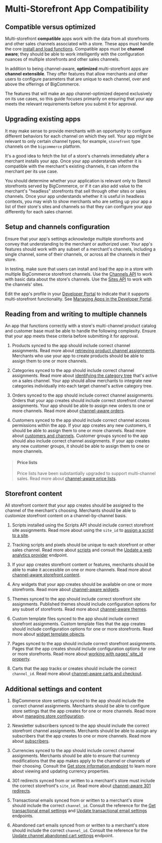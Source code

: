 # Multi-Storefront App Compatibility

## Compatible versus optimized

Multi-storefront **compatible** apps work with the data from all storefronts and other sales channels associated with a store. These apps must handle the core [install and load functions](/api-docs/apps/guide/callbacks). Compatible apps must be **channel aware**; they should be able to work intelligently with the configuration nuances of multiple storefronts and other sales channels.

In addition to being channel-aware, **optimized** multi-storefront apps are **channel extensible**. They offer features that allow merchants and other users to configure parameters that are unique to each channel, over and above the offerings of BigCommerce. 

The features that will make an app channel-optimized depend exclusively on its use cases, so this guide focuses primarily on ensuring that your app meets the relevant requirements before you submit it for approval.

## Upgrading existing apps

It may make sense to provide merchants with an opportunity to configure different behaviors for each channel on which they sell. Your app might be relevant to only certain channel types; for example, `storefront` type channels on the `bigcommerce` platform. 

It's a good idea to fetch the list of a store's channels immediately after a merchant installs your app. Once your app understands whether it is compatible with the merchant's existing channels, it can inform the merchant per its use case.

You should determine whether your application is relevant only to Stencil storefronts served by BigCommerce, or if it can also add value to the merchant's "headless" storefronts that sell through other sites or sales channels. Once your app understands whether it is useful in headless contexts, you may wish to show merchants who are setting up your app a list of their store's sites and channels so that they can configure your app differently for each sales channel.

## Setup and channels configuration

Ensure that your app's settings acknowledge multiple storefronts and convey that understanding to the merchant or authorized user. Your app's features should work with any subset of a merchant's channels, including a single channel, some of their channels, or across all the channels in their store. 

In testing, make sure that users can install and load the app in a store with multiple BigCommerce storefront channels. Use the [Channels API](/docs/rest-management/channels) to work with basic data about the store's channels. Use the [Sites API](/docs/rest-management/sites) to work with the channels' sites.

Edit the app's profile in your [Developer Portal](https://devtools.bigcommerce.com/my/apps) to indicate that it supports multi-storefront functionality. See [Managing Apps in the Developer Portal](/api-docs/apps/guide/developer-portal#indicate-multi-storefront-support).


## Reading from and writing to multiple channels

An app that functions correctly with a store's multi-channel product catalog and customer base must be able to handle the following complexity. Ensure that your app meets these criteria before submitting it for approval.

1. Products synced to the app should include correct channel assignments. Read more about [retrieving product channel assignments](/api-docs/multi-storefront/api-guide#products). Merchants who use your app to create products should be able to assign them to one or more channels.

2. Categories synced to the app should include correct channel assignments. Read more about [identifying the category tree](/api-docs/multi-storefront/api-guide#categories) that's active on a sales channel. Your app should allow merchants to integrate new categories individually into each target channel's active category tree.

3. Orders synced to the app should include correct channel assignments. Orders that your app creates should include correct storefront channel assignments. Your app should be able to assign new orders to one or more channels. Read more about [channel-aware orders](/api-docs/multi-storefront/api-guide#orders).

4. Customers synced to the app should include correct channel access permissions within the app. If your app creates any new customers, it should be able to assign them to one or more channels. Read more about [customers and channels](/api-docs/multi-storefront/api-guide#customers). Customer groups synced to the app should also include correct channel assignments. If your app creates any new customer groups, it should be able to assign them to one or more channels.

<!-- theme: info -->
> #### Price lists
> Price lists have been substantially upgraded to support multi-channel sales. Read more about [channel-aware price lists](/api-docs/multi-storefront/api-guide#price-lists). 

## Storefront content

All storefront content that your app creates should be assigned to the channel of the merchant's choosing. Merchants should be able to customize storefront content on a channel-by-channel basis.

1. Scripts installed using the Scripts API should include correct storefront site assignments. Read more about using the `site_id` to [assign a script to a site](/api-docs/multi-storefront/api-guide#scripts).

2. Tracking scripts and pixels should be unique to each storefront or other sales channel. Read more about [scripts](/api-docs/multi-storefront/api-guide#scripts) and consult the [Update a web analytics provider](/api-reference/store-management/settings/analytics/putwebanalyticsprovider) endpoint.

3. If your app creates storefront content or features, merchants should be able to make it accessible on one or more channels. Read more about [channel-aware storefront content](/api-docs/multi-storefront/api-guide#storefront-and-content).

4. Any widgets that your app creates should be available on one or more storefronts. Read more about [channel-aware widgets](/api-docs/multi-storefront/api-guide#widgets).

5. Themes synced to the app should include correct storefront site assignments. Published themes should include configuration options for any subset of storefronts. Read more about [channel-aware themes](/api-docs/multi-storefront/api-guide#themes).

6. Custom template files synced to the app should include correct storefront assignments. Custom template files that the app creates should include configuration options for one or more storefronts. Read more about [widget template objects](/api-reference/store-management/widgets/widget-template/getwidgettemplate).

7. Pages synced to the app should include correct storefront assignments. Pages that the app creates should include configuration options for one or more storefronts. Read more about [working with pages' site_id property](/api-docs/multi-storefront/api-guide#pages).

8. Carts that the app tracks or creates should include the correct `channel_id`. Read more about [channel-aware carts and checkout](/api-docs/multi-storefront/api-guide#cart-and-checkout).

## Additional settings and content

1. BigCommerce store settings synced to the app should include the correct channel assignments. Merchants should be able to configure store settings that the app creates for one or more channels. Read more about [managing store configuration](/api-docs/store-management/settings).

2. Newsletter subscribers synced to the app should include the correct storefront channel assignments. Merchants should be able to assign any subscribers that the app creates to one or more channels. Read more about [subscribers](/api-docs/multi-storefront/api-guide#subscribers).

3. Currencies synced to the app should include correct channel assignments. Merchants should be able to ensure that currency modifications that the app makes apply to the channel or channels of their choosing. Consult the [Get store information endpoint](/api-reference/store-management/store-information-api/store-information/getstore) to learn more about viewing and updating currency properties.


4. 301 redirects synced from or written to a merchant's store must include the correct storefront's `site_id`. Read more about [channel-aware 301 redirects](/api-docs/multi-storefront/api-guide#redirects).


5. Transactional emails synced from or written to a merchant's store should include the correct `channel_id`. Consult the reference for the [Get transactional email settings](/api-reference/store-management/settings/email-statuses/get-settings-emails-enabled) and [Update transactional email settings](/api-reference/store-management/settings/email-statuses/put-settings-transactional-emails-enabled) endpoints.


6. Abandoned cart emails synced from or written to a merchant's store should include the correct `channel_id`. Consult the reference for the [Update channel abandoned cart settings](/api-reference/store-management/abandoned-carts/abandoned-carts-settings/updatechannelabandonedcartsettings) endpoint.
